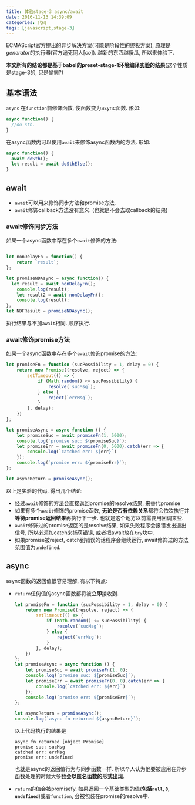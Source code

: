 ```yaml
---
title: 体验stage-3 async/await
date: 2016-11-13 14:39:09
categories: 代码
tags: [javascript,stage-3]
---
```

ECMAScript官方提出的异步解决方案(可能是阶段性的终极方案), 原理是*generator*的执行器(官方逼死同人[*co*]). 越新的东西越傻瓜, 所以来体验下.

**本文所有的结论都是基于babel的preset-stage-1环境编译[实验](http://github.com/fjonas/ecma-feature-test)的结果**(这个性质是stage-3的, 只是偷懒?)

<!--more-->

## 基本语法

`async` 在`function`前修饰函数, 使函数变为async函数. 形如:

```js
async function() {
  //do sth.
}
```

在async函数内可以使用`await`来修饰async函数内的方法. 形如:

```js
async function() {
  await doSth();
  let result = await doSthElse();
}
```

## await

+ `await`可以用来修饰同步方法和promise方法.
+ `await`修饰callback方法没有意义. (也就是不会去取callback的结果)

### await修饰同步方法

如果一个async函数中存在多个`await`修饰的方法:

```js

let nonDelayFn = function() {
    return `result`;
};

let promiseNDAsync = async function() {
  let result = await nonDelayFn();
    console.log(result);
    let result2 = await nonDelayFn();
    console.log(result);
};
let NDFResult = promiseNDAsync();
```

执行结果与不加`await`相同. 顺序执行.

### await修饰promise方法

如果一个async函数中存在多个`await`修饰promise的方法:

```js
let promiseFn = function (sucPossibility = 1, delay = 0) {
    return new Promise((resolve, reject) => {
        setTimeout(() => {
            if (Math.random() <= sucPossibility) {
                resolve(`sucMsg`);
            } else {
                reject(`errMsg`);
            }
        }, delay);
    })
};

let promiseAsync = async function () {
    let promiseSuc = await promiseFn(1, 5000);
    console.log(`promise suc: ${promiseSuc}`);
    let promiseErr = await promiseFn(0, 5000).catch(err => {
        console.log(`catched err: ${err}`)
    });
    console.log(`promise err: ${promiseErr}`);
};

let asyncReturn = promiseAsync();
```

以上是实验的代码, 得出几个结论:

+ 经过`await`修饰的方法会直接返回promise的resolve结果, 来替代promise
+ 如果有多个`await`修饰的promise函数, **无论是否有依赖关系**都将会依次执行并**等待promise返回结果**再执行下一步. 也就是这个地方以前需要用回调来些.
+ `await`修饰过的promise返回的是resolve结果, 如果失败程序会报错发出退出信号, 所以必须加catch来捕获错误, 或者把await放在`try`块中.
+ 如果promise被reject, catch到错误的话程序会继续运行, await修饰过的方法范围值为`undefined`.

## async

async函数的返回值很容易理解, 有以下特点:

+ `return`任何值的async函数都将被**立即**接收到. 

  ```js
  let promiseFn = function (sucPossibility = 1, delay = 0) {
      return new Promise((resolve, reject) => {
          setTimeout(() => {
              if (Math.random() <= sucPossibility) {
                  resolve(`sucMsg`);
              } else {
                  reject(`errMsg`);
              }
          }, delay);
      })
  };
  let promiseAsync = async function () {
      let promiseSuc = await promiseFn(1, 0);
      console.log(`promise suc: ${promiseSuc}`);
      let promiseErr = await promiseFn(0, 0).catch(err => {
          console.log(`catched err: ${err}`)
      });
      console.log(`promise err: ${promiseErr}`); 
  };

  let asyncReturn = promiseAsync();
  console.log(`async fn returned ${asyncReturn}`);
  ```

  以上代码执行的结果是

  ```
  async fn returned [object Promise]
  promise suc: sucMsg
  catched err: errMsg
  promise err: undefined
  ```

  也就是async的返回值行为与同步函数一样. 所以个人认为他要被应用在异步函数处理的时候大多数**会以匿名函数的形式出现**.

+ `return`的值会被promisefy. 如果返回一个基础类型的值(**包括`null`, `0`, `undefined`**)或者`function`, 会被包装在promise的resolve中.